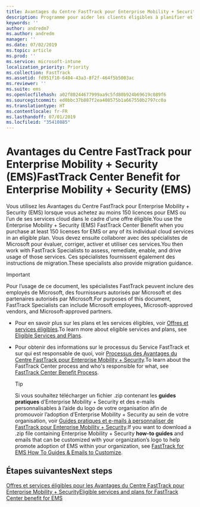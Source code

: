 ```yaml
---
title: Avantages du Centre FastTrack pour Enterprise Mobility + Security (EMS)
description: Programme pour aider les clients éligibles à planifier et déployer Intune et Azure Active Directory Premium
keywords: ''
author: andredm7
ms.author: andredm
manager: ''
ms.date: 07/02/2019
ms.topic: article
ms.prod: ''
ms.service: microsoft-intune
localization_priority: Priority
ms.collection: FastTrack
ms.assetid: fd951f10-6404-43a3-8f2f-464f5b5003ac
ms.reviewer: ''
ms.suite: ems
ms.openlocfilehash: a02f80244677999aa9c5fd80b924b69619c089f6
ms.sourcegitcommit: ed0bbc37b887f2ea408575b1a667550b2797cc0a
ms.translationtype: HT
ms.contentlocale: fr-FR
ms.lasthandoff: 07/01/2019
ms.locfileid: "35410885"
---
```

# <a name="fasttrack-center-benefit-for-enterprise-mobility--security-ems"></a><span data-ttu-id="ebf20-103">Avantages du Centre FastTrack pour Enterprise Mobility + Security (EMS)</span><span class="sxs-lookup"><span data-stu-id="ebf20-103">FastTrack Center Benefit for Enterprise Mobility + Security (EMS)</span></span>

<span data-ttu-id="ebf20-104">Vous utilisez les Avantages du Centre FastTrack pour Enterprise Mobility + Security (EMS) lorsque vous achetez au moins 150 licences pour EMS ou l’un de ses services cloud dans le cadre d’une offre éligible.</span><span class="sxs-lookup"><span data-stu-id="ebf20-104">You use the Enterprise Mobility + Security (EMS) FastTrack Center Benefit when you purchase at least 150 licenses for EMS or any of its individual cloud services in an eligible plan.</span></span> <span data-ttu-id="ebf20-105">Vous devez ensuite collaborer avec des spécialistes de Microsoft pour évaluer, corriger, activer et utiliser ces services.</span><span class="sxs-lookup"><span data-stu-id="ebf20-105">You then work with FastTrack Specialists to assess, remediate, enable, and drive usage of those services.</span></span> <span data-ttu-id="ebf20-106">Ces spécialistes fournissent également des instructions de migration.</span><span class="sxs-lookup"><span data-stu-id="ebf20-106">These specialists also provide migration guidance.</span></span> 

> [!IMPORTANT]
> <span data-ttu-id="ebf20-107">Pour l’usage de ce document, les spécialistes FastTrack peuvent inclure des employés de Microsoft, des fournisseurs autorisés par Microsoft et des partenaires autorisés par Microsoft.</span><span class="sxs-lookup"><span data-stu-id="ebf20-107">For purposes of this document, FastTrack Specialists can include Microsoft employees, Microsoft-approved vendors, and Microsoft-approved partners.</span></span>

- <span data-ttu-id="ebf20-108">Pour en savoir plus sur les plans et les services éligibles, voir [Offres et services éligibles](M365-eligible-services-and-plans.md).</span><span class="sxs-lookup"><span data-stu-id="ebf20-108">To learn more about eligible services and plans, see [Eligible Services and Plans](M365-eligible-services-and-plans.md).</span></span>

- <span data-ttu-id="ebf20-109">Pour obtenir des informations sur le processus du Service FastTrack et sur qui est responsable de quoi, voir [Processus des Avantages du Centre FastTrack pour Enterprise Mobility + Security](EMS-fasttrack-process.md).</span><span class="sxs-lookup"><span data-stu-id="ebf20-109">To learn about the FastTrack Center process and who's responsible for what, see [FastTrack Center Benefit Process](EMS-fasttrack-process.md).</span></span>

    > [!TIP]
    > <span data-ttu-id="ebf20-110">Si vous souhaitez télécharger un fichier .zip contenant les **guides pratiques** d’Enterprise Mobility + Security et des e-mails personnalisables à l’aide du logo de votre organisation afin de promouvoir l’adoption d’Enterprise Mobility + Security au sein de votre organisation, voir [Guides pratiques et e-mails à personnaliser de FastTrack pour Enterprise Mobility + Security](https://gallery.technet.microsoft.com/FastTrack-for-EMS-How-To-f170da4c).</span><span class="sxs-lookup"><span data-stu-id="ebf20-110">If you want to download a .zip file containing Enterprise Mobility + Security **how-to guides** and emails that can be customized with your organization’s logo to help promote adoption of EMS within your organization, see [FastTrack for EMS How To Guides & Emails to Customize](https://gallery.technet.microsoft.com/FastTrack-for-EMS-How-To-f170da4c).</span></span>

## <a name="next-steps"></a><span data-ttu-id="ebf20-111">Étapes suivantes</span><span class="sxs-lookup"><span data-stu-id="ebf20-111">Next steps</span></span>

[<span data-ttu-id="ebf20-112">Offres et services éligibles pour les Avantages du Centre FastTrack pour Enterprise Mobility + Security</span><span class="sxs-lookup"><span data-stu-id="ebf20-112">Eligible services and plans for FastTrack Center benefit for EMS</span></span>](M365-eligible-services-and-plans.md)


